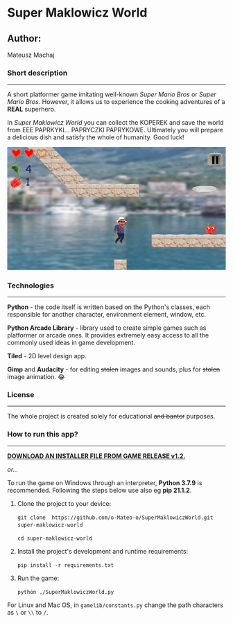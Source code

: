 # Super Maklowicz World

## Author:

Mateusz Machaj

### Short description
---
A short platformer game imitating well-known *Super Mario Bros* or *Super Mario Bros*. However, it allows us to experience the cooking adventures of a **REAL** superhero. 

In *Super Maklowicz World* you can collect the KOPEREK and save the world from EEE PAPRKYKI... PAPRYCZKI PAPRYKOWE. Ultimately you will prepare a delicious dish and satisfy the whole of humanity. Good luck!


![Sample frame](./assets/images/sample.png)

### Technologies
---
**Python** - the code itself is written based on the Python's classes, each responsible for another character, environment element, window, etc.  

**Python Arcade Library** - library used to create simple games such as platformer or arcade ones. It provides extremely easy access to all the commonly used ideas in game development.

**Tiled** - 2D level design app.

**Gimp** and **Audacity** - for editing ~~stolen~~ images and sounds, plus for ~~stolen~~ image animation. 😂

### License
---
The whole project is created solely for educational ~~and banter~~ purposes. 

### How to run this app?
---
[**DOWNLOAD AN INSTALLER FILE FROM GAME RELEASE v1.2.**](https://github.com/o-Mateo-o/SuperMaklowiczWorld/releases/tag/v1.2)

*or...*

To run the game on Windows through an interpreter, **Python 3.7.9** is recommended. Following the steps below use also eg **pip 21.1.2**.

1. Clone the project to your device:

    `git clone  https://github.com/o-Mateo-o/SuperMaklowiczWorld.git super-maklowicz-world`

    `cd super-maklowicz-world`
2. Install the project's development and runtime requirements:

    `pip install -r requirements.txt`
3. Run the game:

    `python ./SuperMaklowiczWorld.py`
 
 For Linux and Mac OS, in `gamelib/constants.py` change the path characters as `\` or `\\` to `/`.
